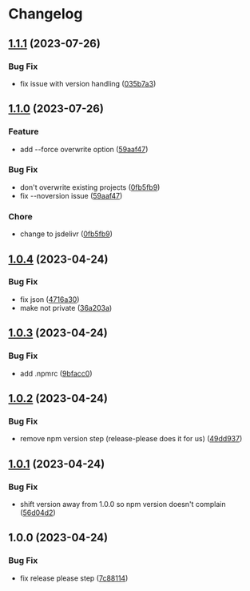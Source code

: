# Changelog

## [1.1.1](https://github.com/glowbuzzer/create-glowbuzzer-app/compare/v1.1.0...v1.1.1) (2023-07-26)


### Bug Fix

* fix issue with version handling ([035b7a3](https://github.com/glowbuzzer/create-glowbuzzer-app/commit/035b7a3100ac880d076087a6195b7e16de993a88))

## [1.1.0](https://github.com/glowbuzzer/create-glowbuzzer-app/compare/v1.0.4...v1.1.0) (2023-07-26)


### Feature

* add --force overwrite option ([59aaf47](https://github.com/glowbuzzer/create-glowbuzzer-app/commit/59aaf47575d74112267ecaa0b6ef2b7d48a2bf17))


### Bug Fix

* don't overwrite existing projects ([0fb5fb9](https://github.com/glowbuzzer/create-glowbuzzer-app/commit/0fb5fb98c5a8931f8ad26026b715899de1e9760d))
* fix --noversion issue ([59aaf47](https://github.com/glowbuzzer/create-glowbuzzer-app/commit/59aaf47575d74112267ecaa0b6ef2b7d48a2bf17))


### Chore

* change to jsdelivr ([0fb5fb9](https://github.com/glowbuzzer/create-glowbuzzer-app/commit/0fb5fb98c5a8931f8ad26026b715899de1e9760d))

## [1.0.4](https://github.com/glowbuzzer/create-glowbuzzer-app/compare/v1.0.3...v1.0.4) (2023-04-24)


### Bug Fix

* fix json ([4716a30](https://github.com/glowbuzzer/create-glowbuzzer-app/commit/4716a305480ef4912813c2961fcf27c2c9140bf1))
* make not private ([36a203a](https://github.com/glowbuzzer/create-glowbuzzer-app/commit/36a203a24ee44c399bce2582e688f0868eb7e4e3))

## [1.0.3](https://github.com/glowbuzzer/create-glowbuzzer-app/compare/v1.0.2...v1.0.3) (2023-04-24)


### Bug Fix

* add .npmrc ([9bfacc0](https://github.com/glowbuzzer/create-glowbuzzer-app/commit/9bfacc0c74df0098f3ed45740dcfe5795a0b9d04))

## [1.0.2](https://github.com/glowbuzzer/create-glowbuzzer-app/compare/v1.0.1...v1.0.2) (2023-04-24)


### Bug Fix

* remove npm version step (release-please does it for us) ([49dd937](https://github.com/glowbuzzer/create-glowbuzzer-app/commit/49dd937ca62e3fc2f9954057648577233291d864))

## [1.0.1](https://github.com/glowbuzzer/create-glowbuzzer-app/compare/v1.0.0...v1.0.1) (2023-04-24)


### Bug Fix

* shift version away from 1.0.0 so npm version doesn't complain ([56d04d2](https://github.com/glowbuzzer/create-glowbuzzer-app/commit/56d04d22a651cdd25ef4049150359226ea07b0b1))

## 1.0.0 (2023-04-24)


### Bug Fix

* fix release please step ([7c88114](https://github.com/glowbuzzer/create-glowbuzzer-app/commit/7c881144ae573976760aab3a229c39ced3bdb500))
